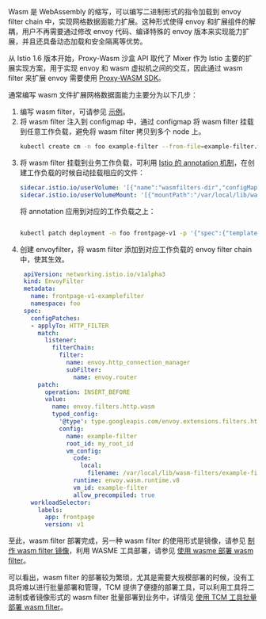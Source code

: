 Wasm 是 WebAssembly 的缩写，可以编写二进制形式的指令加载到 envoy filter chain 中，实现网格数据面能力扩展。这种形式使得 envoy 和扩展组件的解耦，用户不再需要通过修改 envoy 代码、编译特殊的 envoy 版本来实现能力扩展，并且还具备动态加载和安全隔离等优势。

从 Istio 1.6 版本开始，Proxy-Wasm 沙盒 API 取代了 Mixer 作为 Istio 主要的扩展实现方案，用于实现 envoy 和 wasm 虚拟机之间的交互，因此通过 wasm filter 来扩展 envoy 需要使用 [Proxy-WASM SDK](https://github.com/proxy-wasm/spec)。

通常编写 wasm 文件扩展网格数据面能力主要分为以下几步：

1. 编写 wasm filter，可请参见 [示例](https://github.com/envoyproxy/envoy-wasm/tree/19b9fd9a22e27fcadf61a06bf6aac03b735418e6/examples/wasm)。
2. 将 wasm filter 注入到 configmap 中，通过 configmap 将 wasm filter 挂载到任意工作负载，避免将 wasm filter 拷贝到多个 node 上。
   ```bash
   kubectl create cm -n foo example-filter --from-file=example-filter.wasm
   ```
3. 将 wasm filter 挂载到业务工作负载，可利用 [Istio 的 annotation 机制](https://istio.io/latest/docs/reference/config/annotations/)，在创建工作负载的时候自动挂载相应的文件：
   ```yaml
   sidecar.istio.io/userVolume: '[{"name":"wasmfilters-dir","configMap": {"name": "example-filter"}}]'
   sidecar.istio.io/userVolumeMount: '[{"mountPath":"/var/local/lib/wasm-filters","name":"wasmfilters-dir"}]'
   ```
   将 annotation 应用到对应的工作负载之上：
   ```bash
   
   kubectl patch deployment -n foo frontpage-v1 -p '{"spec":{"template":{"metadata":{"annotations":{"sidecar.istio.io/userVolume":"[{\"name\":\"wasmfilters-dir\",\"configMap\": {\"name\": \"example-filter\"}}]","sidecar.istio.io/userVolumeMount":"[{\"mountPath\":\"/var/local/lib/wasm-filters\",\"name\":\"wasmfilters-dir\"}]"}}}}}'
   ```
4. 创建 envoyfilter，将 wasm filter 添加到对应工作负载的 envoy filter chain 中，使其生效。
   ```yaml
    apiVersion: networking.istio.io/v1alpha3
    kind: EnvoyFilter
    metadata:
      name: frontpage-v1-examplefilter
      namespace: foo
    spec:
      configPatches:
      - applyTo: HTTP_FILTER
        match:
          listener:
            filterChain:
              filter:
                name: envoy.http_connection_manager
                subFilter:
                  name: envoy.router
        patch:
          operation: INSERT_BEFORE
          value:
            name: envoy.filters.http.wasm
            typed_config:
              '@type': type.googleapis.com/envoy.extensions.filters.http.wasm.v3.Wasm
              config:
                name: example-filter
                root_id: my_root_id
                vm_config:
                  code:
                    local:
                      filename: /var/local/lib/wasm-filters/example-filter.wasm
                  runtime: envoy.wasm.runtime.v8
                  vm_id: example-filter
                  allow_precompiled: true 
      workloadSelector:
        labels:
          app: frontpage
          version: v1
   
   ```



至此，wasm filter 部署完成，另一种 wasm filter 的使用形式是镜像，请参见 [制作 wasm filter 镜像](https://docs.solo.io/web-assembly-hub/latest/tutorial_code/getting_started/)，利用 WASME 工具部署，请参见 [使用 wasme 部署 wasm filter](https://docs.solo.io/web-assembly-hub/latest/tutorial_code/deploy_tutorials/deploying_with_istio/)。

可以看出，wasm filter 的部署较为繁琐，尤其是需要大规模部署的时候，没有工具将难以进行批量部署和管理，TCM 提供了便捷的部署工具，可以利用工具将二进制或者镜像形式的 wasm filter 批量部署到业务中，详情见 [使用 TCM 工具批量部署 wasm filter](https://intl.cloud.tencent.com/document/product/1152/47492)。

